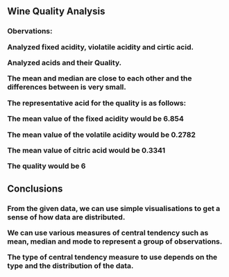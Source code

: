 <h2>Wine Quality Analysis</h2>
<h3>Obervations:

Analyzed fixed acidity, violatile acidity and cirtic acid.

Analyzed acids and their Quality.

The mean and median are close to each other and the differences between is very small.

The representative acid for the quality is as follows:

The mean value of the fixed acidity would be 6.854

The mean value of the volatile acidity would be 0.2782

The mean value of citric acid would be 0.3341

The quality would be 6
</h3>
<h2>Conclusions</h2>
<h3>
From the given data, we can use simple visualisations to get a sense of how data are distributed.

We can use various measures of central tendency such as mean, median and mode to represent a group of observations.

The type of central tendency measure to use depends on the type and the distribution of the data.
</h3>